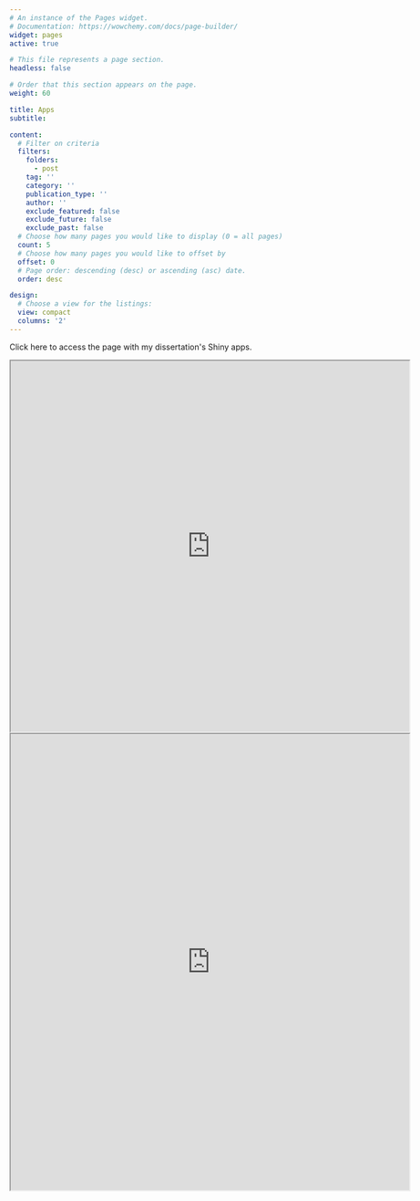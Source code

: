 ```yaml
---
# An instance of the Pages widget.
# Documentation: https://wowchemy.com/docs/page-builder/
widget: pages
active: true

# This file represents a page section.
headless: false

# Order that this section appears on the page.
weight: 60

title: Apps
subtitle:

content:
  # Filter on criteria
  filters:
    folders:
      - post
    tag: ''
    category: ''
    publication_type: ''
    author: ''
    exclude_featured: false
    exclude_future: false
    exclude_past: false
  # Choose how many pages you would like to display (0 = all pages)
  count: 5
  # Choose how many pages you would like to offset by
  offset: 0
  # Page order: descending (desc) or ascending (asc) date.
  order: desc

design:
  # Choose a view for the listings:
  view: compact
  columns: '2'
---
```


Click here to access the page with my dissertation's Shiny apps.

<iframe width="700" height="650" src="https://6zkiod-alexperlmutter.shinyapps.io/INDM2/"></iframe>

<iframe width="700" height="800" src="https://6zkiod-alexperlmutter.shinyapps.io/DNDM/"></iframe>
